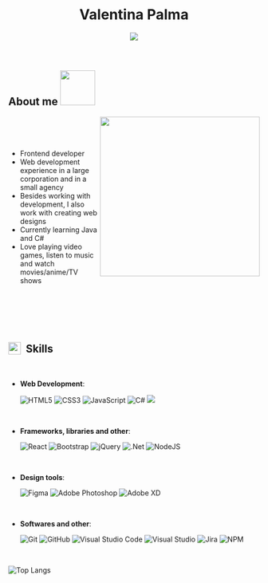 
<h1 align="center"><b>Valentina Palma</b></h1>

<p align="center">
  <a href="https://github.com/DenverCoder1/readme-typing-svg"><img src="https://readme-typing-svg.herokuapp.com?font=Time+New+Roman&color=48D1CC&size=25&center=true&vCenter=true&width=600&height=50&lines=Web+Developer;Love+to+learn+new+things+💚"></a>
</p>


<br>



	
## About me <img src="https://media.giphy.com/media/v1.Y2lkPTc5MGI3NjExYjc1MTNlZTgyOGE2NjBmZDg0MmZhYzA4YTZhOTUzZjAyMWI0NjhmNSZjdD1z/WAyw8s7sq1v6U/giphy.gif" width="70">

<img align="right" src="https://media.giphy.com/media/v1.Y2lkPTc5MGI3NjExNDIzMDdkMWRmYTI3MDlhMDBhZWZjNGVkMTZkZTVlYzBmMTVmZWJmMSZjdD1z/Ut7zeRXCmxc0td7N68/giphy.gif" width="320">

<br><br><br>

- Frontend developer
- Web development experience in a large corporation and in a small agency
- Besides working with development, I also work with creating web designs
- Currently learning Java and C#
- Love playing video games, listen to music and watch movies/anime/TV shows

<br><br><br><br>



## <img src="https://media2.giphy.com/media/QssGEmpkyEOhBCb7e1/giphy.gif?cid=ecf05e47a0n3gi1bfqntqmob8g9aid1oyj2wr3ds3mg700bl&rid=giphy.gif" width="25" style="position:relative;top:4px;"><b>&nbsp;&nbsp;Skills</b>
<br>

<p align="center">
    
- **Web Development**:

   ![HTML5](https://img.shields.io/badge/HTML5%20-%23E34F26.svg?style=for-the-badge&logo=html5&logoColor=white)
   ![CSS3](https://img.shields.io/badge/CSS%20-%231572B6.svg?style=for-the-badge&logo=css3&logoColor=white)
   ![JavaScript](https://img.shields.io/badge/JavaScript%20-%23F7DF1E.svg?style=for-the-badge&logo=javascript&logoColor=black)
   ![C#](https://img.shields.io/badge/c%23-%23239120.svg?style=for-the-badge&logo=c-sharp&logoColor=white)
   <img src="https://img.shields.io/badge/TypeScript-3178C6.svg?style=for-the-badge&logo=TypeScript&logoColor=white" />
   
<br>

- **Frameworks, libraries and other**:
    
    ![React](https://img.shields.io/badge/react-%2320232a.svg?style=for-the-badge&logo=react&logoColor=%2361DAFB)
    ![Bootstrap](https://img.shields.io/badge/bootstrap-%23563D7C.svg?style=for-the-badge&logo=bootstrap&logoColor=white)
    ![jQuery](https://img.shields.io/badge/jquery-%230769AD.svg?style=for-the-badge&logo=jquery&logoColor=white)
    ![.Net](https://img.shields.io/badge/.NET-5C2D91?style=for-the-badge&logo=.net&logoColor=white)
    ![NodeJS](https://img.shields.io/badge/node.js-6DA55F?style=for-the-badge&logo=node.js&logoColor=white)

<br>   

- **Design tools**:

    ![Figma](https://img.shields.io/badge/figma-%23F24E1E.svg?style=for-the-badge&logo=figma&logoColor=white)
    ![Adobe Photoshop](https://img.shields.io/badge/adobe%20photoshop-%2331A8FF.svg?style=for-the-badge&logo=adobe%20photoshop&logoColor=white)
    ![Adobe XD](https://img.shields.io/badge/Adobe%20XD-470137?style=for-the-badge&logo=Adobe%20XD&logoColor=#FF61F6)
    
<br>

- **Softwares and other**:

    ![Git](https://img.shields.io/badge/git-%23F05033.svg?style=for-the-badge&logo=git&logoColor=white)
    ![GitHub](https://img.shields.io/badge/github-%23121011.svg?style=for-the-badge&logo=github&logoColor=white)
    ![Visual Studio Code](https://img.shields.io/badge/Visual%20Studio%20Code-0078d7.svg?style=for-the-badge&logo=visual-studio-code&logoColor=white)
    ![Visual Studio](https://img.shields.io/badge/Visual%20Studio-5C2D91.svg?style=for-the-badge&logo=visual-studio&logoColor=white)
    ![Jira](https://img.shields.io/badge/jira-%230A0FFF.svg?style=for-the-badge&logo=jira&logoColor=white)
    ![NPM](https://img.shields.io/badge/NPM-%23CB3837.svg?style=for-the-badge&logo=npm&logoColor=white)

<br>
     

</p>

![Top Langs](https://github-readme-stats.vercel.app/api/top-langs/?username=valentinapalma&layout=compact&title_color=ffffff&icon_color=ffffff&text_color=D3D3D3&bg_color=0,000000,130F40)


